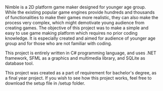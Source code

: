 Nimble is a 2D platform game maker designed for younger age group.  
While the existing popular game engines provide hundreds and thousands of functionalities to make their games more realistic, 
they can also make the process very complex, which might demotivate young audience from creating games.
The objective of this project was to make a simple and easy to use game making platform which requires no prior coding knowledge. 
It is especially created and aimed for audience of younger age group and for those who are not familiar with coding.

This project is entirely written in C# programming language, and uses .NET framework, SFML as a graphics and multimedia library, and SQLite as database tool.

This project was created as a part of requirement for bachelor's degree, as a final year project.
If you wish to see how this project works, feel free to download the setup file in /setup folder.
